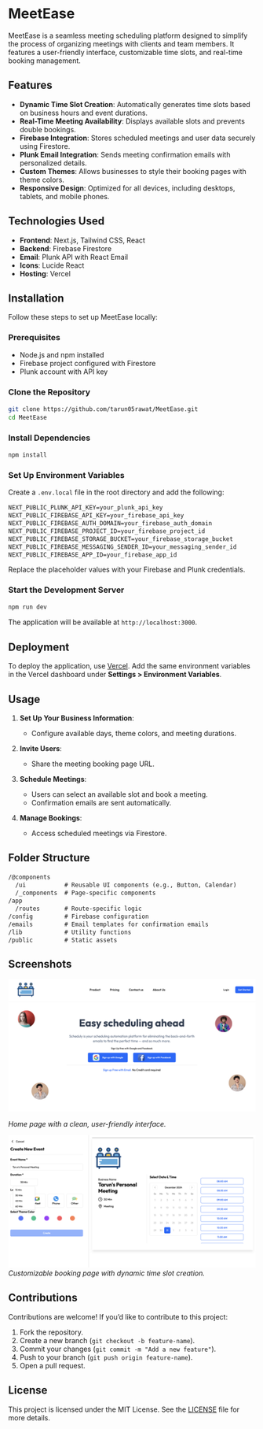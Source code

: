 
# MeetEase

MeetEase is a seamless meeting scheduling platform designed to simplify the process of organizing meetings with clients and team members. It features a user-friendly interface, customizable time slots, and real-time booking management.

## Features

- **Dynamic Time Slot Creation**: Automatically generates time slots based on business hours and event durations.
- **Real-Time Meeting Availability**: Displays available slots and prevents double bookings.
- **Firebase Integration**: Stores scheduled meetings and user data securely using Firestore.
- **Plunk Email Integration**: Sends meeting confirmation emails with personalized details.
- **Custom Themes**: Allows businesses to style their booking pages with theme colors.
- **Responsive Design**: Optimized for all devices, including desktops, tablets, and mobile phones.

## Technologies Used

- **Frontend**: Next.js, Tailwind CSS, React
- **Backend**: Firebase Firestore
- **Email**: Plunk API with React Email
- **Icons**: Lucide React
- **Hosting**: Vercel

## Installation

Follow these steps to set up MeetEase locally:

### Prerequisites

- Node.js and npm installed
- Firebase project configured with Firestore
- Plunk account with API key

### Clone the Repository
```bash
git clone https://github.com/tarun05rawat/MeetEase.git
cd MeetEase
```

### Install Dependencies
```bash
npm install
```

### Set Up Environment Variables

Create a `.env.local` file in the root directory and add the following:

```env
NEXT_PUBLIC_PLUNK_API_KEY=your_plunk_api_key
NEXT_PUBLIC_FIREBASE_API_KEY=your_firebase_api_key
NEXT_PUBLIC_FIREBASE_AUTH_DOMAIN=your_firebase_auth_domain
NEXT_PUBLIC_FIREBASE_PROJECT_ID=your_firebase_project_id
NEXT_PUBLIC_FIREBASE_STORAGE_BUCKET=your_firebase_storage_bucket
NEXT_PUBLIC_FIREBASE_MESSAGING_SENDER_ID=your_messaging_sender_id
NEXT_PUBLIC_FIREBASE_APP_ID=your_firebase_app_id
```

Replace the placeholder values with your Firebase and Plunk credentials.

### Start the Development Server
```bash
npm run dev
```

The application will be available at `http://localhost:3000`.

## Deployment

To deploy the application, use [Vercel](https://vercel.com/). Add the same environment variables in the Vercel dashboard under **Settings > Environment Variables**.

## Usage

1. **Set Up Your Business Information**:
   - Configure available days, theme colors, and meeting durations.

2. **Invite Users**:
   - Share the meeting booking page URL.

3. **Schedule Meetings**:
   - Users can select an available slot and book a meeting.
   - Confirmation emails are sent automatically.

4. **Manage Bookings**:
   - Access scheduled meetings via Firestore.

## Folder Structure

```
/@components
  /ui           # Reusable UI components (e.g., Button, Calendar)
  /_components  # Page-specific components
/app
  /routes       # Route-specific logic
/config         # Firebase configuration
/emails         # Email templates for confirmation emails
/lib            # Utility functions
/public         # Static assets
```

## Screenshots

![Home Page](./screenshots/landingPage.png)  

_Home page with a clean, user-friendly interface._



![Booking Page](./screenshots/bookingPage.png)  
_Customizable booking page with dynamic time slot creation._

## Contributions

Contributions are welcome! If you’d like to contribute to this project:

1. Fork the repository.
2. Create a new branch (`git checkout -b feature-name`).
3. Commit your changes (`git commit -m "Add a new feature"`).
4. Push to your branch (`git push origin feature-name`).
5. Open a pull request.

## License

This project is licensed under the MIT License. See the [LICENSE](LICENSE) file for more details.

